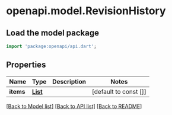 # openapi.model.RevisionHistory

## Load the model package
```dart
import 'package:openapi/api.dart';
```

## Properties
Name | Type | Description | Notes
------------ | ------------- | ------------- | -------------
**items** | [**List<RevisionHistoryItem>**](RevisionHistoryItem.md) |  | [default to const []]

[[Back to Model list]](../README.md#documentation-for-models) [[Back to API list]](../README.md#documentation-for-api-endpoints) [[Back to README]](../README.md)


